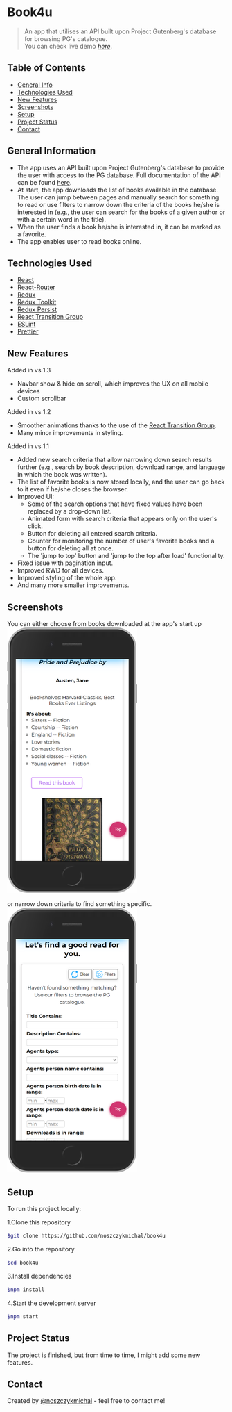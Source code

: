 # Book4u

> An app that utilises an API built upon Project Gutenberg's database for browsing PG's catalogue.  
> You can check live demo [_here_](https://book4u-b0a2a.web.app/).

## Table of Contents

- [General Info](#general-information)
- [Technologies Used](#technologies-used)
- [New Features](#new-features)
- [Screenshots](#screenshots)
- [Setup](#setup)
- [Project Status](#project-status)
- [Contact](#contact)

## General Information

- The app uses an API built upon Project Gutenberg's database to provide the user with access to the PG database. Full documentation of the API can be found [here](https://gnikdroy.pythonanywhere.com/docs/).
- At start, the app downloads the list of books available in the database. The user can jump between pages and manually search for something to read or use filters to narrow down the criteria of the books he/she is interested in (e.g., the user can search for the books of a given author or with a certain word in the title).
- When the user finds a book he/she is interested in, it can be marked as a favorite.
- The app enables user to read books online.

## Technologies Used

- [React](https://reactjs.org/blog/2022/03/29/react-v18.html)
- [React-Router](https://github.com/remix-run/react-router)
- [Redux](https://redux.js.org/)
- [Redux Toolkit](https://redux-toolkit.js.org/)
- [Redux Persist](https://www.npmjs.com/package/redux-persist)
- [React Transition Group](https://reactcommunity.org/react-transition-group/)
- [ESLint](https://www.npmjs.com/package/eslint)
- [Prettier](https://www.npmjs.com/package/prettier)

## New Features

Added in vs 1.3

- Navbar show & hide on scroll, which improves the UX on all mobile devices
- Custom scrollbar

Added in vs 1.2

- Smoother animations thanks to the use of the [React Transition Group](https://reactcommunity.org/react-transition-group/).
- Many minor improvements in styling.

Added in vs 1.1

- Added new search criteria that allow narrowing down search results further (e.g., search by book description, download range, and language in which the book was written).
- The list of favorite books is now stored locally, and the user can go back to it even if he/she closes the browser.
- Improved UI:
  - Some of the search options that have fixed values have been replaced by a drop-down list.
  - Animated form with search criteria that appears only on the user's click.
  - Button for deleting all entered search criteria.
  - Counter for monitoring the number of user's favorite books and a button for deleting all at once.
  - The 'jump to top' button and 'jump to the top after load' functionality.
- Fixed issue with pagination input.
- Improved RWD for all devices.
- Improved styling of the whole app.
- And many more smaller improvements.

## Screenshots

You can either choose from books downloaded at the app's start up  
<img src="./img/screenshot.png" alt="screenshot of the app" width= "300px">

or narrow down criteria to find something specific.  
<img src="./img/screenshot2.png" alt="screenshot of the app" width= "300px">

## Setup

To run this project locally:

1.Clone this repository

```sh
$git clone https://github.com/noszczykmichal/book4u
```

2.Go into the repository

```sh
$cd book4u
```

3.Install dependencies

```sh
$npm install
```

4.Start the development server

```sh
$npm start
```

## Project Status

The project is finished, but from time to time, I might add some new features.

## Contact

Created by [@noszczykmichal](https://michalnoszczyk.com/) - feel free to contact me!
